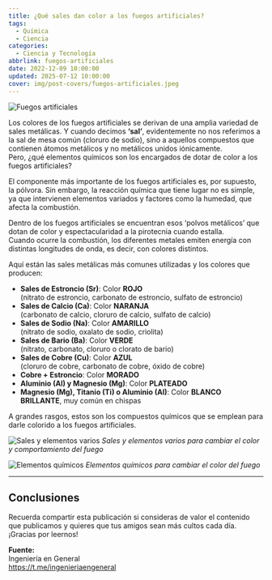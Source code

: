 ```yaml
---
title: ¿Qué sales dan color a los fuegos artificiales?
tags:
  - Química
  - Ciencia
categories:
  - Ciencia y Tecnología
abbrlink: fuegos-artificiales
date: 2022-12-09 10:00:00
updated: 2025-07-12 10:00:00
cover: img/post-covers/fuegos-artificiales.jpeg
---
```


![Fuegos artificiales](/blog/img/post-covers/fuegos-artificiales.jpeg)

Los colores de los fuegos artificiales se derivan de una amplia variedad de sales metálicas. Y cuando decimos **‘sal’**, evidentemente no nos referimos a la sal de mesa común (cloruro de sodio), sino a aquellos compuestos que contienen átomos metálicos y no metálicos unidos iónicamente.  
Pero, ¿qué elementos químicos son los encargados de dotar de color a los fuegos artificiales?

<!-- more -->

El componente más importante de los fuegos artificiales es, por supuesto, la pólvora. Sin embargo, la reacción química que tiene lugar no es simple, ya que intervienen elementos variados y factores como la humedad, que afecta la combustión.

Dentro de los fuegos artificiales se encuentran esos ‘polvos metálicos’ que dotan de color y espectacularidad a la pirotecnia cuando estalla.  
Cuando ocurre la combustión, los diferentes metales emiten energía con distintas longitudes de onda, es decir, con colores distintos.

Aquí están las sales metálicas más comunes utilizadas y los colores que producen:

- **Sales de Estroncio (Sr)**: Color **ROJO**  
  (nitrato de estroncio, carbonato de estroncio, sulfato de estroncio)
- **Sales de Calcio (Ca)**: Color **NARANJA**  
  (carbonato de calcio, cloruro de calcio, sulfato de calcio)
- **Sales de Sodio (Na)**: Color **AMARILLO**  
  (nitrato de sodio, oxalato de sodio, criolita)
- **Sales de Bario (Ba)**: Color **VERDE**  
  (nitrato, carbonato, cloruro o clorato de bario)
- **Sales de Cobre (Cu)**: Color **AZUL**  
  (cloruro de cobre, carbonato de cobre, óxido de cobre)
- **Cobre + Estroncio**: Color **MORADO**
- **Aluminio (Al) y Magnesio (Mg)**: Color **PLATEADO**
- **Magnesio (Mg), Titanio (Ti) o Aluminio (Al)**: Color **BLANCO BRILLANTE**, muy común en chispas

A grandes rasgos, estos son los compuestos químicos que se emplean para darle colorido a los fuegos artificiales.

![Sales y elementos varios](https://blogger.googleusercontent.com/img/b/R29vZ2xl/AVvXsEiWnXDwqVw9j9Q9_mf0zGHmlAiDkNgVWLUzpgE9a19TGcq76KanFaWY5AagtmDEjeL1TXj7vyGmNQ_u3iU2hOa79Qev0BaxQKytCeHRD5BDdx4djvH39ok0a2SdlMZfw4KJUWPGhg8gO9JgIn-wHD0IB_xk4d2uJwa5fsjfbWmFAMMLeyh73Gho9ZcJ/s1600/dc0e06cdbc363ccd0d791.jpg)
*Sales y elementos varios para cambiar el color y comportamiento del fuego*

![Elementos químicos](https://blogger.googleusercontent.com/img/b/R29vZ2xl/AVvXsEggFN3CXQunEtLt2PeZoy25A_idfHQ4334M_-ajeGO_20Oas_wlq9gvXAVrOQHX8-Gc0vFOhRIl6Y8cZfFk64acuhreYLqJIQbV4GAG1i7gqXIGqo-WoAIoVqzjUUUbLX2RzT8eCjCEn2ajronYR58IyQ4shpBcVKppT18iI9UNbbxdWR7jkrayzgXT/s1600/20f7ab98d4f084d142fe6.png)
*Elementos químicos para cambiar el color del fuego*

---

## Conclusiones

Recuerda compartir esta publicación si consideras de valor el contenido que publicamos y quieres que tus amigos sean más cultos cada día.  
¡Gracias por leernos!

**Fuente:**  
Ingeniería en General  
https://t.me/ingenieriaengeneral